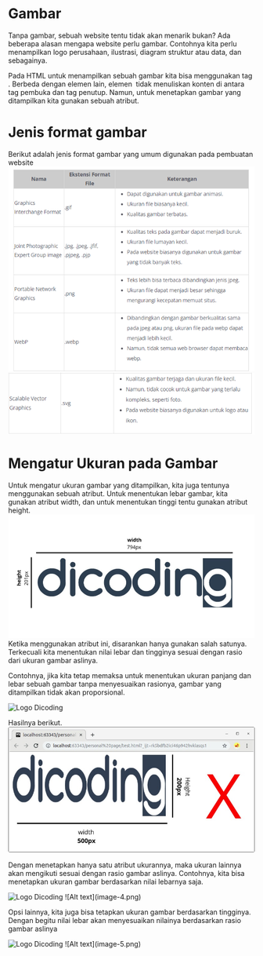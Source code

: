 # Gambar
Tanpa gambar, sebuah website tentu tidak akan menarik bukan? Ada beberapa alasan mengapa website perlu gambar. Contohnya kita perlu menampilkan logo perusahaan, ilustrasi, diagram struktur atau data, dan sebagainya. 

Pada HTML untuk menampilkan sebuah gambar kita bisa menggunakan tag <img>. Berbeda dengan elemen lain, elemen <img> tidak menuliskan konten di antara tag pembuka dan tag penutup. Namun, untuk menetapkan gambar yang ditampilkan kita gunakan sebuah atribut. 

# Jenis format gambar
Berikut adalah jenis format gambar yang umum digunakan pada pembuatan website
![Alt text](image.png)
![Alt text](image-1.png)

# Mengatur Ukuran pada Gambar
Untuk mengatur ukuran gambar yang ditampilkan, kita juga tentunya menggunakan sebuah atribut. Untuk menentukan lebar gambar, kita gunakan atribut width, dan untuk menentukan tinggi tentu gunakan atribut height.
![Alt text](image-2.png)
Ketika menggunakan atribut ini, disarankan hanya gunakan salah satunya. Terkecuali kita menentukan nilai lebar dan tingginya sesuai dengan rasio dari ukuran gambar aslinya. 

Contohnya, jika kita tetap memaksa untuk menentukan ukuran panjang dan lebar sebuah gambar tanpa menyesuaikan rasionya, gambar yang ditampilkan tidak akan proporsional.

<!-- Jangan lakukan hal ini! -->
<img src="https://raw.githubusercontent.com/dicodingacademy/BelajarDasarPemrogramanWeb/099-shared-files/dicoding-logo.png" alt="Logo Dicoding" width="500px" height="200px">

Hasilnya berikut.
![Alt text](image-3.png)

Dengan menetapkan hanya satu atribut ukurannya, maka ukuran lainnya akan mengikuti sesuai dengan rasio gambar aslinya. Contohnya, kita bisa menetapkan ukuran gambar berdasarkan nilai lebarnya saja.

<!-- Menetapkan ukuran gambar berdasarkan lebar -->
<img src="https://raw.githubusercontent.com/dicodingacademy/BelajarDasarPemrogramanWeb/099-shared-files/dicoding-logo.png" alt="Logo Dicoding" width="500px">
![Alt text](image-4.png)

Opsi lainnya, kita juga bisa tetapkan ukuran gambar berdasarkan tingginya. Dengan begitu nilai lebar akan menyesuaikan nilainya berdasarkan rasio gambar aslinya
<!-- Menetapkan ukuran gambar berdasarkan tinggi -->
<img src="https://raw.githubusercontent.com/dicodingacademy/BelajarDasarPemrogramanWeb/099-shared-files/dicoding-logo.png" alt="Logo Dicoding" height="100px">
![Alt text](image-5.png)
